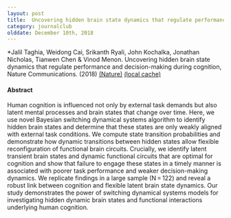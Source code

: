 ```yaml
---
layout: post
title:  Uncovering hidden brain state dynamics that regulate performance and decision-making during cognition (2018)
category: journalclub
olddate: December 10th, 2018
---
```


*Jalil Taghia, Weidong Cai, Srikanth Ryali, John Kochalka, Jonathan Nicholas, Tianwen Chen & Vinod Menon. Uncovering hidden brain state dynamics that regulate performance and decision-making during cognition, Nature Communications. (2018)
[(Nature)](https://www.nature.com/articles/s41467-018-04723-6)
[(local cache)]({{site.url}}/journalclub/JCpapers/Taghia_Uncover_BrainState.pdf)


#### Abstract
Human cognition is influenced not only by external task demands but also latent mental processes and brain states that change over time. Here, we use novel Bayesian switching dynamical systems algorithm to identify hidden brain states and determine that these states are only weakly aligned with external task conditions. We compute state transition probabilities and demonstrate how dynamic transitions between hidden states allow flexible reconfiguration of functional brain circuits. Crucially, we identify latent transient brain states and dynamic functional circuits that are optimal for cognition and show that failure to engage these states in a timely manner is associated with poorer task performance and weaker decision-making dynamics. We replicate findings in a large sample (N = 122) and reveal a robust link between cognition and flexible latent brain state dynamics. Our study demonstrates the power of switching dynamical systems models for investigating hidden dynamic brain states and functional interactions underlying human cognition.